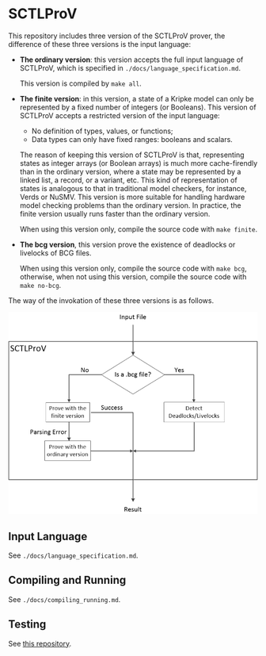 # SCTLProV

This repository includes three version of the SCTLProV prover, the difference of these three versions is the input language:

* **The ordinary version**: this version accepts the full input language of SCTLProV, which is specified in `./docs/language_specification.md`.

  This version is compiled by `make all`.
* **The finite version**: in this version, a state of a Kripke model can only be represented by a fixed number of integers (or Booleans). This version of SCTLProV accepts a restricted version of the input language:
    - No definition of types, values, or functions;
    - Data types can only have fixed ranges: booleans and scalars.

  The reason of keeping this version of SCTLProV is that, representing states as integer arrays (or Boolean arrays) is much more cache-firendly than in the ordinary version, where a state may be represented by a linked list, a record, or a variant, etc. This kind of representation of states is analogous to that in traditional model checkers, for instance, Verds or NuSMV. This version is more suitable for handling hardware model checking problems than the ordinary version. In practice, the finite version usually runs faster than the ordinary version.

  When using this version only, compile the source code with `make finite`.

* **The bcg version**, this version prove the existence of deadlocks or livelocks of BCG files.

  When using this version only, compile the source code with `make bcg`, otherwise, when not using this version, compile the source code with `make no-bcg`.

The way of the invokation of these three versions is as follows.

![sctlprov](sctlprov.png)

## Input Language
See `./docs/language_specification.md`.

## Compiling and Running
See `./docs/compiling_running.md`.

## Testing
See [this repository](https://github.com/sctlprov/sctlprov_testing).
